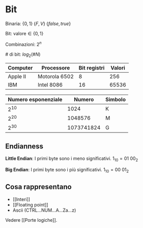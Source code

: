# Bit

Binaria: $\{0,1\} \; \{F,V\} \; \{false,true\}$

Bit: $\text{valore} \in \{0,1\}$

Combinazioni: $2^n$

\# di bit: $log_2(\#N)$

| Computer | Processore | Bit registri | Valori |
| --- | --- | --- | --- |
| Apple II | Motorola 6502 | 8   | 256 |
| IBM | Intel 8086 | 16  | 65536 |

| Numero esponenziale | Numero | Simbolo |
| --- | --- | --- |
| $2^{10}$ | 1024 | K   |
| $2^{20}$ | 1048576 | M   |
| $2^{30}$ | 1073741824 | G   |

## Endianness

**Little Endian**: I primi byte sono i meno significativi. $1_{10}=01 \: 00_2$

**Big Endian**: I primi byte sono i più significativi. $1_{10}=00 \: 01_2$

## Cosa rappresentano

- [[Interi]]
- [[Floating point]]
- Ascii (CTRL…NUM…A…Za…z)

Vedere [[Porte logiche]].